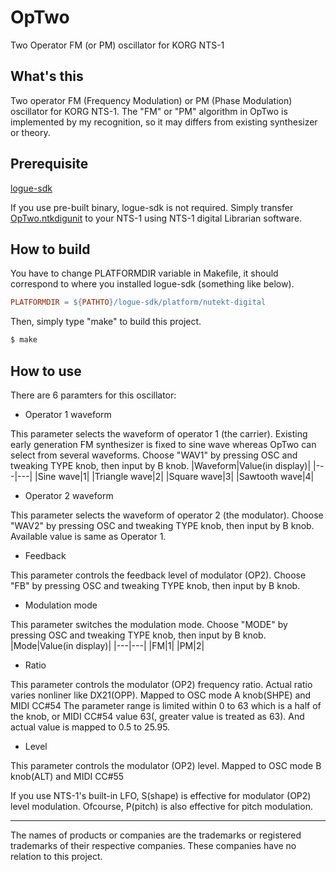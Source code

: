 # OpTwo
Two Operator FM (or PM) oscillator for KORG NTS-1


## What's this
Two operator FM (Frequency Modulation) or PM (Phase Modulation) oscillator for KORG NTS-1.
The "FM" or "PM" algorithm in OpTwo is implemented by my recognition, so it may differs from existing synthesizer or theory.


## Prerequisite
[logue-sdk](https://github.com/korginc/logue-sdk)

If you use pre-built binary, logue-sdk is not required. Simply transfer [OpTwo.ntkdigunit](https://github.com/kachine/nts1OpTwo/raw/main/OpTwo.ntkdigunit) to your NTS-1 using NTS-1 digital Librarian software.


## How to build
You have to change PLATFORMDIR variable in Makefile, it should correspond to where you installed logue-sdk (something like below).
```Makefile
PLATFORMDIR = ${PATHTO}/logue-sdk/platform/nutekt-digital
```

Then, simply type "make" to build this project.
```sh
$ make
```


## How to use
There are 6 paramters for this oscillator:
- Operator 1 waveform

This parameter selects the waveform of operator 1 (the carrier).
Existing early generation FM synthesizer is fixed to sine wave whereas OpTwo can select from several waveforms.
Choose "WAV1" by pressing OSC and tweaking TYPE knob, then input by B knob.
|Waveform|Value(in display)|
|---|---|
|Sine wave|1|
|Triangle wave|2|
|Square wave|3|
|Sawtooth wave|4|

- Operator 2 waveform

This parameter selects the waveform of operator 2 (the modulator).
Choose "WAV2" by pressing OSC and tweaking TYPE knob, then input by B knob.
Available value is same as Operator 1.

- Feedback

This parameter controls the feedback level of modulator (OP2).
Choose "FB" by pressing OSC and tweaking TYPE knob, then input by B knob.

- Modulation mode

This parameter switches the modulation mode.
Choose "MODE" by pressing OSC and tweaking TYPE knob, then input by B knob.
|Mode|Value(in display)|
|---|---|
|FM|1|
|PM|2|

- Ratio

This parameter controls the modulator (OP2) frequency ratio. Actual ratio varies nonliner like DX21(OPP).
Mapped to OSC mode A knob(SHPE) and MIDI CC#54
The parameter range is limited within 0 to 63 which is a half of the knob, or MIDI CC#54 value 63(, greater value is treated as 63). And actual value is mapped to 0.5 to 25.95.

- Level

This parameter controls the modulator (OP2) level.
Mapped to OSC mode B knob(ALT) and MIDI CC#55

If you use NTS-1's built-in LFO, S(shape) is effective for modulator (OP2) level modulation. Ofcourse, P(pitch) is also effective for pitch modulation.


---
The names of products or companies are the trademarks or registered trademarks of their respective companies. These companies have no relation to this project.
